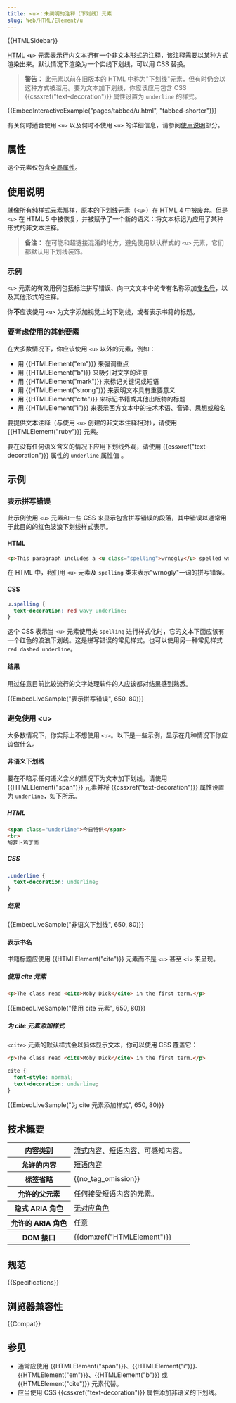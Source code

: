 ```yaml
---
title: <u>：未阐明的注释（下划线）元素
slug: Web/HTML/Element/u
---
```


{{HTMLSidebar}}

[HTML](/zh-CN/docs/Web/HTML) **`<u>`** 元素表示行内文本拥有一个非文本形式的注释，该注释需要以某种方式渲染出来。默认情况下渲染为一个实线下划线，可以用 CSS 替换。

> **警告：** 此元素以前在旧版本的 HTML 中称为"下划线"元素，但有时仍会以这种方式被滥用。要为文本加下划线，你应该应用包含 CSS {{cssxref("text-decoration")}} 属性设置为 `underline` 的样式。

{{EmbedInteractiveExample("pages/tabbed/u.html", "tabbed-shorter")}}

有关何时适合使用 `<u>` 以及何时不使用 `<u>` 的详细信息，请参阅[使用说明](#使用说明)部分。

## 属性

这个元素仅包含[全局属性](/zh-CN/docs/Web/HTML/Global_attributes)。

## 使用说明

就像所有纯样式元素那样，原本的下划线元素（`<u>`）在 HTML 4 中被废弃。但是 `<u>` 在 HTML 5 中被恢复，并被赋予了一个新的语义：将文本标记为应用了某种形式的非文本注释。

> **备注：** 在可能和超链接混淆的地方，避免使用默认样式的 `<u>` 元素，它们都默认用下划线装饰。

### 示例

`<u>` 元素的有效用例包括标注拼写错误、向中文文本中的专有名称添加[专名号](https://zh.wikipedia.org/wiki/专名号)，以及其他形式的注释。

你**不**应该使用 `<u>` 为文字添加视觉上的下划线，或者表示书籍的标题。

### 要考虑使用的其他要素

在大多数情况下，你应该使用 `<u>` 以外的元素，例如：

- 用 {{HTMLElement("em")}} 来强调重点
- 用 {{HTMLElement("b")}} 来吸引对文字的注意
- 用 {{HTMLElement("mark")}} 来标记关键词或短语
- 用 {{HTMLElement("strong")}} 来表明文本具有重要意义
- 用 {{HTMLElement("cite")}} 来标记书籍或其他出版物的标题
- 用 {{HTMLElement("i")}} 来表示西方文本中的技术术语、音译、思想或船名

要提供文本注释（与使用 `<u>` 创建的非文本注释相对），请使用 {{HTMLElement("ruby")}} 元素。

要在没有任何语义含义的情况下应用下划线外观，请使用 {{cssxref("text-decoration")}} 属性的 `underline` 属性值 。

## 示例

### 表示拼写错误

此示例使用 `<u>` 元素和一些 CSS 来显示包含拼写错误的段落，其中错误以通常用于此目的的红色波浪下划线样式表示。

#### HTML

```html
<p>This paragraph includes a <u class="spelling">wrnogly</u> spelled word.</p>
```

在 HTML 中，我们用 `<u>` 元素及 `spelling` 类来表示"wrnogly"一词的拼写错误。

#### CSS

```css
u.spelling {
  text-decoration: red wavy underline;
}
```

这个 CSS 表示当 `<u>` 元素使用类 `spelling` 进行样式化时，它的文本下面应该有一个红色的波浪下划线。这是拼写错误的常见样式。也可以使用另一种常见样式 `red dashed underline`。

#### 结果

用过任意目前比较流行的文字处理软件的人应该都对结果感到熟悉。

{{EmbedLiveSample("表示拼写错误", 650, 80)}}

### 避免使用 \<u>

大多数情况下，你实际上不想使用 `<u>`。以下是一些示例，显示在几种情况下你应该做什么。

#### 非语义下划线

要在不暗示任何语义含义的情况下为文本加下划线，请使用 {{HTMLElement("span")}} 元素并将 {{cssxref("text-decoration")}} 属性设置为 `underline`，如下所示。

##### HTML

```html
<span class="underline">今日特供</span>
<br>
胡萝卜鸡丁面
```

##### CSS

```css
.underline {
  text-decoration: underline;
}
```

##### 结果

{{EmbedLiveSample("非语义下划线", 650, 80)}}

#### 表示书名

书籍标题应使用 {{HTMLElement("cite")}} 元素而不是 `<u>` 甚至 `<i>` 来呈现。

##### 使用 cite 元素

```html
<p>The class read <cite>Moby Dick</cite> in the first term.</p>
```

{{EmbedLiveSample("使用 cite 元素", 650, 80)}}

##### 为 cite 元素添加样式

`<cite>` 元素的默认样式会以斜体显示文本，你可以使用 CSS 覆盖它：

```html
<p>The class read <cite>Moby Dick</cite> in the first term.</p>
```

```css
cite {
  font-style: normal;
  text-decoration: underline;
}
```

{{EmbedLiveSample("为 cite 元素添加样式", 650, 80)}}

## 技术概要

<table class="properties">
 <tbody>
  <tr>
   <th scope="row"><a href="/zh-CN/docs/Web/HTML/Content_categories">内容类别</a></th>
   <td><a href="/zh-CN/docs/Web/HTML/Content_categories#流式内容">流式内容</a>、<a href="/zh-CN/docs/Web/HTML/Content_categories#短语内容">短语内容</a>、可感知内容。</td>
  </tr>
  <tr>
   <th scope="row">允许的内容</th>
   <td><a href="/zh-CN/docs/Web/HTML/Content_categories#短语内容">短语内容</a></td>
  </tr>
  <tr>
   <th scope="row">标签省略</th>
   <td>{{no_tag_omission}}</td>
  </tr>
  <tr>
   <th scope="row">允许的父元素</th>
   <td>任何接受<a href="/zh-CN/docs/Web/HTML/Content_categories#短语内容">短语内容</a>的元素。</td>
  </tr>
  <tr>
    <th scope="row">隐式 ARIA 角色</th>
    <td><a href="https://www.w3.org/TR/html-aria/#dfn-no-corresponding-role">无对应角色</a></td>
  </tr>
  <tr>
   <th scope="row">允许的 ARIA 角色</th>
   <td>任意</td>
  </tr>
  <tr>
   <th scope="row">DOM 接口</th>
   <td>{{domxref("HTMLElement")}}</td>
  </tr>
 </tbody>
</table>

## 规范

{{Specifications}}

## 浏览器兼容性

{{Compat}}

## 参见

- 通常应使用 {{HTMLElement("span")}}、{{HTMLElement("i")}}、{{HTMLElement("em")}}、{{HTMLElement("b")}} 或 {{HTMLElement("cite")}} 元素代替。
- 应当使用 CSS {{cssxref("text-decoration")}} 属性添加非语义的下划线。
